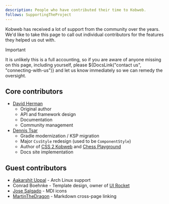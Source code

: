 ```yaml
---
description: People who have contributed their time to Kobweb.
follows: SupportingTheProject
---
```


Kobweb has received a lot of support from the community over the years. We'd like to take this page to call out
individual contributors for the features they helped us out with. 

> [!IMPORTANT]
> It is unlikely this is a full accounting, so if you are aware of anyone missing on this page, including yourself,
> please ${DocsLink("contact us", "connecting-with-us")} and let us know immediately so we can remedy the oversight.

## Core contributors

* [David Herman](https://github.com/bitspittle)
  * Original author
  * API and framework design
  * Documentation
  * Community management
* [Dennis Tsar](https://github.com/DennisTsar)
  * Gradle modernization / KSP migration
  * Major `CssStyle` redesign (used to be `ComponentStyle`)
  * Author of [CSS 2 Kobweb](https://opletter.github.io/css2kobweb/) and [Chess Playground](http://chess-playground.fly.dev/)
  * Docs site implementation

## Guest contributors

* [Aakarshit Uppal](https://github.com/aksh1618) - Arch Linux support
* Conrad Boehnke - Template design, owner of [UI Rocket](https://ui-rocket.com)
* [Jose Salgado](https://github.com/jassycliq) - MDI icons
* [MartinTheDragon](https://github.com/MartinTheDragon) - Markdown cross-page linking
